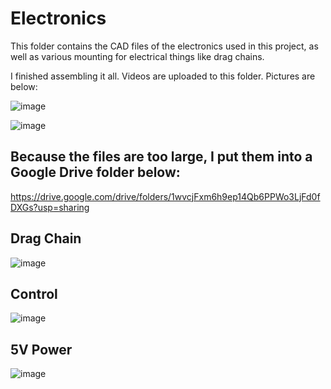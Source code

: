 # Electronics

This folder contains the CAD files of the electronics used in this project, as well as various mounting for electrical things like drag chains.

I finished assembling it all. Videos are uploaded to this folder. Pictures are below:

![image](https://github.com/morotonai/replac3d/assets/156618723/102d96c6-2b8c-4562-beae-e73d96ac2a44)

![image](https://github.com/morotonai/replac3d/assets/156618723/03c48dbe-d881-4eb4-9b28-815d38c58fea)


## Because the files are too large, I put them into a Google Drive folder below:
https://drive.google.com/drive/folders/1wvcjFxm6h9ep14Qb6PPWo3LjFd0fDXGs?usp=sharing

## Drag Chain
![image](https://github.com/morotonai/replac3d/assets/156618723/a68396d2-5406-49aa-ac30-b6b21f7e6eee)

## Control
![image](https://github.com/morotonai/replac3d/assets/156618723/3f752210-fe7e-4b3b-9ebd-a8164e21680d)

## 5V Power
![image](https://github.com/morotonai/replac3d/assets/156618723/49c5776b-6ae7-4a77-9190-73e12a08fed7)
